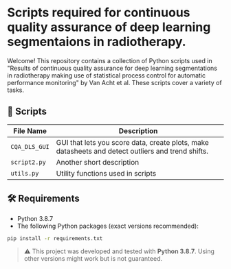 # Scripts required for continuous quality assurance of deep learning segmentaions in radiotherapy.

Welcome! This repository contains a collection of Python scripts used in "Results of continuous quality assurance for deep learning segmentations in radiotherapy making use of statistical process control for automatic performance monitoring" by Van Acht et al. 
These scripts cover a variety of tasks.

## 📂 Scripts

| File Name       | Description                          |
|-----------------|--------------------------------------|
| `CQA_DLS_GUI`   | GUI that lets you score data, create plots, make datasheets and detect outliers and trend shifts.|
| `script2.py`    | Another short description            |
| `utils.py`      | Utility functions used in scripts    |


## 🛠️ Requirements

- Python 3.8.7
- The following Python packages (exact versions recommended):

```bash
pip install -r requirements.txt
```
> ⚠️ This project was developed and tested with **Python 3.8.7**. Using other versions might work but is not guaranteed.
